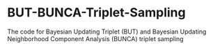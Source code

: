 # BUT-BUNCA-Triplet-Sampling
The code for Bayesian Updating Triplet (BUT) and Bayesian Updating Neighborhood Component Analysis (BUNCA) triplet sampling

